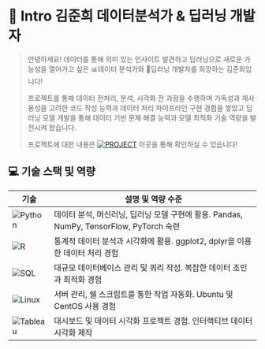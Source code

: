 # 👋 Intro 김준희 데이터분석가 & 딥러닝 개발자

> 안녕하세요! 데이터를 통해 의미 있는 인사이트 발견하고 딥러닝으로 새로운 가능성을 열어가고 싶은 📊데이터 분석가와 🤖딥러닝 개발자를 희망하는 김준희입니다!
>
> 프로젝트를 통해 데이터 전처리, 분석, 시각화 전 과정을 수행하며 가독성과 재사용성을 고려한 코드 작성 능력과 데이터 처리 파이프라인 구현 경험을 쌓았고 딥러닝 모델 개발을 통해 데이터 기반 문제 해결 능력과 모델 최적화 기술 역량을 발전시켜 왔습니다.
> 
> 프로젝트에 대한 내용은 [![PROJECT](https://img.shields.io/badge/PROJECT-green?style=flat-square)](https://github.com/Kim-Jun-Hee/Portfolio_kjh) 이곳을 통해 확인하실 수 있습니다!

## 💻 기술 스택 및 역량

| 기술            | 설명 및 역량 수준                                                                 |
|-----------------|---------------------------------------------------------------------------------|
| ![Python](https://img.shields.io/badge/-Python-3776AB?logo=python&logoColor=white&style=flat) | 데이터 분석, 머신러닝, 딥러닝 모델 구현에 활용. Pandas, NumPy, TensorFlow, PyTorch 숙련  |
| ![R](https://img.shields.io/badge/-R-276DC3?logo=r&logoColor=white&style=flat)         | 통계적 데이터 분석과 시각화에 활용. ggplot2, dplyr을 이용한 데이터 처리 경험              |
| ![SQL](https://img.shields.io/badge/-SQL-4479A1?logo=postgresql&logoColor=white&style=flat)   | 대규모 데이터베이스 관리 및 쿼리 작성. 복잡한 데이터 조인과 최적화 경험                   |
| ![Linux](https://img.shields.io/badge/-Linux-FCC624?logo=linux&logoColor=black&style=flat)    | 서버 관리, 쉘 스크립트를 통한 작업 자동화. Ubuntu 및 CentOS 사용 경험                    |
| ![Tableau](https://img.shields.io/badge/-Tableau-E97627?logo=tableau&logoColor=white&style=flat) | 대시보드 및 데이터 시각화 프로젝트 경험. 인터랙티브 데이터 시각화 제작                   |
